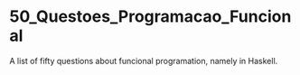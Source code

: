 # 50_Questoes_Programacao_Funcional
A list of fifty questions about funcional programation, namely in Haskell.
